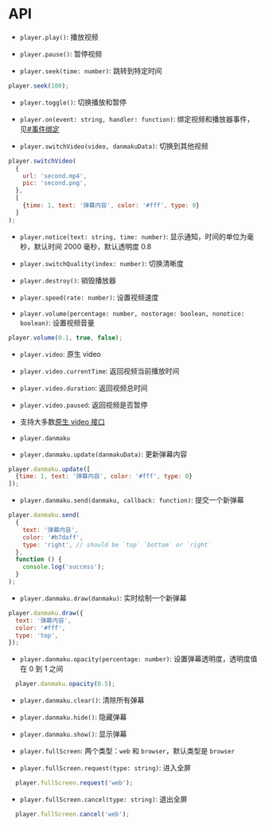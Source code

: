# API


- `player.play()`: 播放视频

- `player.pause()`: 暂停视频

- `player.seek(time: number)`: 跳转到特定时间

```js
player.seek(100);
```

- `player.toggle()`: 切换播放和暂停

- `player.on(event: string, handler: function)`: 绑定视频和播放器事件，见[#事件绑定](#事件绑定)

- `player.switchVideo(video, danmakuData)`: 切换到其他视频

```js
player.switchVideo(
  {
    url: 'second.mp4',
    pic: 'second.png',
  },
  [
    {time: 1, text: '弹幕内容', color: '#fff', type: 0}
  ]
);
```

- `player.notice(text: string, time: number)`: 显示通知，时间的单位为毫秒，默认时间 2000 毫秒，默认透明度 0.8

- `player.switchQuality(index: number)`: 切换清晰度

- `player.destroy()`: 销毁播放器

- `player.speed(rate: number)`: 设置视频速度

- `player.volume(percentage: number, nostorage: boolean, nonotice: boolean)`: 设置视频音量

```js
player.volume(0.1, true, false);
```

- `player.video`: 原生 video

- `player.video.currentTime`: 返回视频当前播放时间

- `player.video.duration`: 返回视频总时间

- `player.video.paused`: 返回视频是否暂停

- 支持大多数[原生 video 接口](http://www.w3schools.com/tags/ref_av_dom.asp)

- `player.danmaku`

- `player.danmaku.update(danmakuData)`: 更新弹幕内容

```js
player.danmaku.update([
  {time: 1, text: '弹幕内容', color: '#fff', type: 0}
]);
```

- `player.danmaku.send(danmaku, callback: function)`: 提交一个新弹幕

```js
player.danmaku.send(
  {
    text: '弹幕内容',
    color: '#b7daff',
    type: 'right', // should be `top` `bottom` or `right`
  },
  function () {
    console.log('success');
  }
);
```

- `player.danmaku.draw(danmaku)`: 实时绘制一个新弹幕
  
```js
player.danmaku.draw({
  text: '弹幕内容',
  color: '#fff',
  type: 'top',
});
```

- `player.danmaku.opacity(percentage: number)`: 设置弹幕透明度，透明度值在 0 到 1 之间

```js
  player.danmaku.opacity(0.5);
```

- `player.danmaku.clear()`: 清除所有弹幕

- `player.danmaku.hide()`: 隐藏弹幕

- `player.danmaku.show()`: 显示弹幕

- `player.fullScreen`: 两个类型：`web` 和 `browser`，默认类型是 `browser`

- `player.fullScreen.request(type: string)`: 进入全屏

```js
  player.fullScreen.request('web');
```

- `player.fullScreen.cancel(type: string)`: 退出全屏

```js
  player.fullScreen.cancel('web');
```
